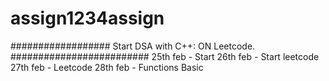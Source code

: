 # assign1234assign
##################  Start DSA  with C++: ON Leetcode.  #########################
25th feb - Start
26th feb - Start leetcode
27th feb - Leetcode
28th feb - Functions Basic